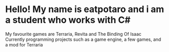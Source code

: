 # Hello! My name is eatpotaro and i am a student who works with C#   
My favourite games are Terraria, Revita and The Binding Of Isaac  
Currently programming projects such as a game engine, a few games, and a mod for Terraria  
